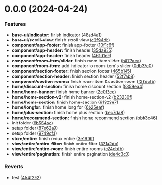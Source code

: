 # 0.0.0 (2024-04-24)


### Features

* **base-ui/indicator:** finish indicator ([48ad4a1](https://github.com/vic147569/Airbnb/commit/48ad4a1f31ae5dde1e3e7bfdd58f432323aa9031))
* **base-ui/scroll-view:** finish scroll view ([c2f94db](https://github.com/vic147569/Airbnb/commit/c2f94db4cdaa69d3fe43e9c12205fd3f9fca3288))
* **component/app-footer:** finish app-footer ([10f1c6f](https://github.com/vic147569/Airbnb/commit/10f1c6fe9805e4fa92169c13155f60cb836b3394))
* **component/app-header:** finish header ([35da935](https://github.com/vic147569/Airbnb/commit/35da93552d578bf7627c7b7b0e77cbd111734943))
* **component/app-header:** finish header ([461d1e9](https://github.com/vic147569/Airbnb/commit/461d1e9cf9b385fe0aba50995049c541b3dcbd38))
* **component/room-item/slider:** finish room item slider ([b877aea](https://github.com/vic147569/Airbnb/commit/b877aea307eaca8f2f90e8bbfa9795d7f88693e8))
* **component/room-item:** add indicator to room-item's slider ([0db37c0](https://github.com/vic147569/Airbnb/commit/0db37c0e62594adbce2ca0d6e3f7e78cd5b86510))
* **component/section-footer:** finish section footer ([465b145](https://github.com/vic147569/Airbnb/commit/465b145f6c5626d7190ab8c0d34d713eff3fd6a2))
* **component/section-header:** finish section header ([52f7ab8](https://github.com/vic147569/Airbnb/commit/52f7ab85394b2b09a594082dd033fccead13fb85))
* **component/section-rooms:** finish room-item & section-room ([f28dcfb](https://github.com/vic147569/Airbnb/commit/f28dcfbb036f6c0f507327d33a26fa6918de5db3))
* **home/discount-section:** finish home discount section ([9359ea4](https://github.com/vic147569/Airbnb/commit/9359ea4d21fe8c6b7e10772a67eb95f83a6e01d7))
* **home/home-banner:** finish home banner ([2c0f2ce](https://github.com/vic147569/Airbnb/commit/2c0f2cefd9c5f497a46c9f82f819a5422f3a60c2))
* **home/home-section-v2:** finish home-section-v2 ([b23230f](https://github.com/vic147569/Airbnb/commit/b23230f8db2c370504c1dbdc69845af5247770f1))
* **home/home-section:** finish home-section ([61323e7](https://github.com/vic147569/Airbnb/commit/61323e73108867ef2ec02a9d0705e2e313af9b95))
* **home/longfor:** finish home long for ([6b25eaf](https://github.com/vic147569/Airbnb/commit/6b25eaf280121158b1cc9608408948abc77a1c5c))
* **home/plus-section:** finish home plus section ([bec7da8](https://github.com/vic147569/Airbnb/commit/bec7da8ec2dbf14a483373ba5d17c8d7fe39bab0))
* **home/recommend-section:** finish home recommend section ([bbb3c46](https://github.com/vic147569/Airbnb/commit/bbb3c46ffb8fe2acd7dd1b34c79a16337e012246))
* init folder ([8b554ac](https://github.com/vic147569/Airbnb/commit/8b554ac009954d12c9fa8be65f408707e587fcc8))
* setup folder ([87e62a9](https://github.com/vic147569/Airbnb/commit/87e62a97b2c0d9cce5f01bc2f04430eaaabc5e3c))
* setup folder ([9749cf3](https://github.com/vic147569/Airbnb/commit/9749cf36831a389914f7fd2fb8e8c90941743901))
* **store/entire:** finish redux entire ([3e19f6f](https://github.com/vic147569/Airbnb/commit/3e19f6f35d3abcde1c8a9dc3b40ab8cb26729d93))
* **view/entire/entire-filter:** finish entire filter ([371a2de](https://github.com/vic147569/Airbnb/commit/371a2de5a72b3d8d0e308527dfc346889a99dc7d))
* **view/entire/entire-room:** finish entire-rooms ([c24cbfb](https://github.com/vic147569/Airbnb/commit/c24cbfbd21cc98439fd4bdf7ef011ac3b26ef26f))
* **view/entire/pagination:** finish entire pagination ([de4c3c0](https://github.com/vic147569/Airbnb/commit/de4c3c0298d590123925642d56e53ae5ebd8c61a))


### Reverts

* test ([454f292](https://github.com/vic147569/Airbnb/commit/454f292587ac6a97c82e8dbf937af9aec54da8e1))



